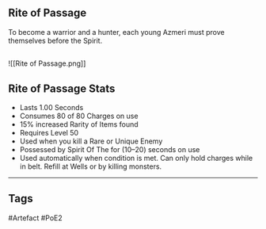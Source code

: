 ## Rite of Passage
To become a warrior and a hunter, each young
Azmeri must prove themselves before the Spirit.
##
![[Rite of Passage.png]]
## Rite of Passage Stats
- Lasts 1.00 Seconds
- Consumes 80 of 80 Charges on use
- 15% increased Rarity of Items found
- Requires Level 50
- Used when you kill a Rare or Unique Enemy
- Possessed by Spirit Of The  for (10–20) seconds on use
- Used automatically when condition is met. Can only hold charges while in belt. Refill at Wells or by killing monsters.


---
## Tags
#Artefact
#PoE2